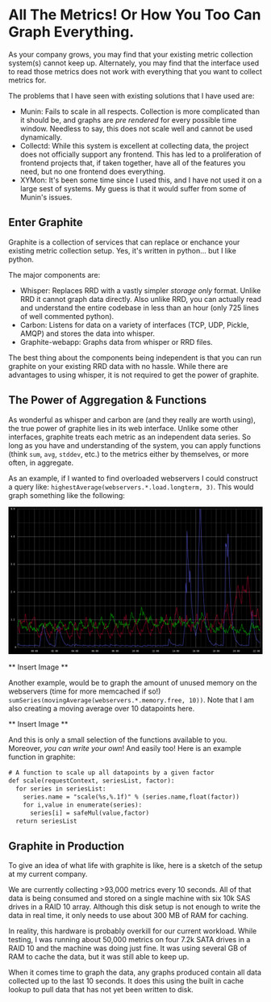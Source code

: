 All The Metrics! Or How You Too Can Graph Everything.
=====================================================

As your company grows, you may find that your existing metric
collection system(s) cannot keep up. Alternately, you may find that the
interface used to read those metrics does not work with everything that you
want to collect metrics for.

The problems that I have seen with existing solutions that I have used are:

* Munin: Fails to scale in all respects. Collection is more complicated than it
should be, and graphs are _pre rendered_ for every possible time window.
Needless to say, this does not scale well and cannot be used dynamically.
* Collectd: While this system is excellent at collecting data, the project does
not officially support any frontend. This has led to a proliferation of
frontend projects that, if taken together, have all of the features you need,
but no one frontend does everything.
* XYMon: It's been some time since I used this, and I have not used it on a
large sest of systems. My guess is that it would suffer from some of Munin's
issues.


Enter Graphite
--------------

Graphite is a collection of services that can replace or enchance your 
existing metric collection setup. Yes, it's written in python... but I like
python.

The major components are:

* Whisper: Replaces RRD with a vastly simpler _storage only_ format. Unlike RRD
it cannot graph data directly. Also unlike RRD, you can actually read and
understand the entire codebase in less than an hour (only 725 lines of well
commented python).
* Carbon: Listens for data on a variety of interfaces (TCP, UDP, Pickle, AMQP)
and stores the data into whisper.
* Graphite-webapp: Graphs data from whisper or RRD files.

The best thing about the components being independent is that you can run
graphite on your existing RRD data with no hassle. While there are advantages
to using whisper, it is not required to get the power of graphite.


The Power of Aggregation & Functions
------------------------------------

As wonderful as whisper and carbon are (and they really are worth using), the
true power of graphite lies in its web interface. Unlike some other interfaces,
graphite treats each metric as an independent data series. So long as you have
and understanding of the system, you can apply functions (think `sum`, `avg`,
`stddev`, etc.) to the metrics either by themselves, or more often, in 
aggregate.

As an example, if I wanted to find overloaded webservers I could construct a
query like: 
`highestAverage(webservers.*.load.longterm, 3)`.
This would graph something like the following:

<img href="https://github.com/tabletcorry/sysadvent-articles/raw/master/load-highest3.png"
src="https://github.com/tabletcorry/sysadvent-articles/raw/master/load-highest3.png"/>

** Insert Image **

Another example, would be to graph the amount of unused memory on the 
webservers (time for more memcached if so!)
`sumSeries(movingAverage(webservers.*.memory.free, 10))`.
Note that I am also creating a moving average over 10 datapoints here.

** Insert Image **

And this is only a small selection of the functions available to you. Moreover,
_you can write your own_! And easily too! Here is an example function in
graphite:

    # A function to scale up all datapoints by a given factor
    def scale(requestContext, seriesList, factor):
      for series in seriesList:
        series.name = "scale(%s,%.1f)" % (series.name,float(factor))
        for i,value in enumerate(series):
          series[i] = safeMul(value,factor)
      return seriesList


Graphite in Production
----------------------

To give an idea of what life with graphite is like, here is a sketch of the
setup at my current company.

We are currently collecting >93,000 metrics every 10 seconds. All of that data
is being consumed and stored on a single machine with six 10k SAS drives in a
RAID 10 array. Although this disk setup is not enough to write the data in
real time, it only needs to use about 300 MB of RAM for caching.

In reality, this hardware is probably overkill for our current workload. While
testing, I was running about 50,000 metrics on four 7.2k SATA drives in a RAID 
10 and the machine was doing just fine. It was using several GB of RAM to cache
the data, but it was still able to keep up.

When it comes time to graph the data, any graphs produced contain all data
collected up to the last 10 seconds. It does this using the built in cache
lookup to pull data that has not yet been written to disk.

